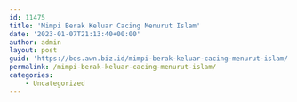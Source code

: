 ```yaml
---
id: 11475
title: 'Mimpi Berak Keluar Cacing Menurut Islam'
date: '2023-01-07T21:13:40+00:00'
author: admin
layout: post
guid: 'https://bos.awn.biz.id/mimpi-berak-keluar-cacing-menurut-islam/'
permalink: /mimpi-berak-keluar-cacing-menurut-islam/
categories:
    - Uncategorized
---
```


